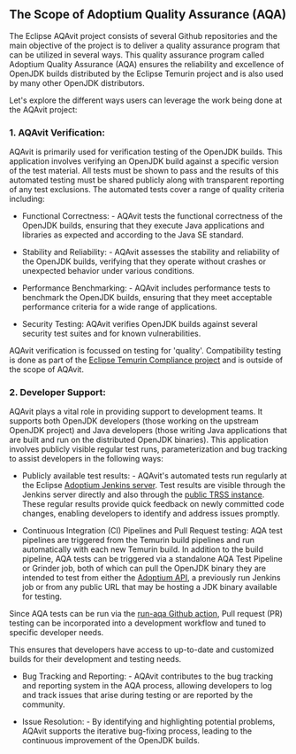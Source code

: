 ## The Scope of Adoptium Quality Assurance (AQA)

The Eclipse AQAvit project consists of several Github repositories and the main objective of the project is to deliver a quality assurance program that can be utilized in several ways.  This quality assurance program called Adoptium Quality Assurance (AQA) ensures the reliability and excellence of OpenJDK builds distributed by the Eclipse Temurin project and is also used by many other OpenJDK distributors.

Let's explore the different ways users can leverage the work being done at the AQAvit project:

### 1. AQAvit Verification:
AQAvit is primarily used for verification testing of the OpenJDK builds. This application involves verifying an OpenJDK build against a specific version of the test material.  All tests must be shown to pass and the results of this automated testing must be shared publicly along with transparent reporting of any test exclusions.  The automated tests cover a range of quality criteria including:

- Functional Correctness: - AQAvit tests the functional correctness of the OpenJDK builds, ensuring that they execute Java applications and libraries as expected and according to the Java SE standard.

- Stability and Reliability: - AQAvit assesses the stability and reliability of the OpenJDK builds, verifying that they operate without crashes or unexpected behavior under various conditions.

- Performance Benchmarking: - AQAvit includes performance tests to benchmark the OpenJDK builds, ensuring that they meet acceptable performance criteria for a wide range of applications.

- Security Testing: AQAvit verifies OpenJDK builds against several security test suites and for known vulnerabilities.

AQAvit verification is focussed on testing for 'quality'.  Compatibility testing is done as part of the [Eclipse Temurin Compliance project](https://projects.eclipse.org/projects/adoptium.temurin-compliance) and is outside of the scope of AQAvit.

### 2. Developer Support:
AQAvit plays a vital role in providing support to development teams.  It supports both OpenJDK developers (those working on the upstream OpenJDK project) and Java developers (those writing Java applications that are built and run on the distributed OpenJDK binaries). This application involves publicly visible regular test runs, parameterization and bug tracking to assist developers in the following ways:

- Publicly available test results: - AQAvit's automated tests run regularly at the Eclipse [Adoptium Jenkins server](https://ci.adoptium.net/).
 Test results are visible through the Jenkins server directly and also through the [public TRSS instance](https://trss.adoptium.net/).  These regular results provide quick feedback on newly committed code changes, enabling developers to identify and address issues promptly.

- Continuous Integration (CI) Pipelines and Pull Request testing: AQA test pipelines are triggered from the Temurin build pipelines and run automatically with each new Temurin build.  In addition to the build pipeline, AQA tests can be triggered via a standalone AQA Test Pipeline or Grinder job, both of which can pull the OpenJDK binary they are intended to test from either the [Adoptium API](https://api.adoptium.net/), a previously run Jenkins job or from any public URL that may be hosting a JDK binary available for testing.

Since AQA tests can be run via the [run-aqa Github action](https://github.com/adoptium/run-aqa), Pull request (PR) testing can be incorporated into a development workflow and tuned to specific developer needs.

This ensures that developers have access to up-to-date and customized builds for their development and testing needs.

- Bug Tracking and Reporting: - AQAvit contributes to the bug tracking and reporting system in the AQA process, allowing developers to log and track issues that arise during testing or are reported by the community.

- Issue Resolution: - By identifying and highlighting potential problems, AQAvit supports the iterative bug-fixing process, leading to the continuous improvement of the OpenJDK builds.

